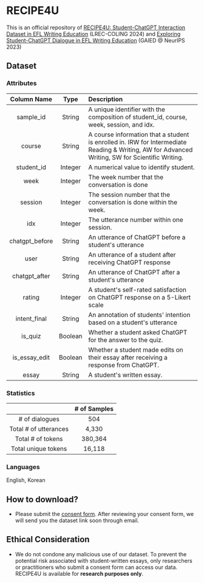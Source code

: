 # RECIPE4U 
This is an official repository of [RECIPE4U: Student-ChatGPT Interaction Dataset in EFL Writing Education](https://arxiv.org/abs/2403.08272) (LREC-COLING 2024) and [Exploring Student-ChatGPT Dialogue in EFL Writing Education](https://gaied.org/neurips2023/files/19/19_paper.pdf) (GAIED @ NeurIPS 2023)

## Dataset 

### Attributes

| Column Name    | Type    | Description                                                                                                                                    |  
|:--------------:|:-------:|:-----------------------------------------------------------------------------------------------------------------------------------------------|
| sample_id      | String  | A unique identifier with the composition of student_id, course, week, session, and idx.                                                        |
| course         | String  | A course information that a student is enrolled in. IRW for Intermediate Reading & Writing, AW for Advanced Writing, SW for Scientific Writing.|
| student_id     | Integer | A numerical value to identify student.                                                                                                         |
| week           | Integer | The week number that the conversation is done                                                                                                  |
| session        | Integer | The session number that the conversation is done within the week.                                                                              |
| idx            | Integer | The utterance number within one session.                                                                                                       |
| chatgpt_before | String  | An utterance of ChatGPT before a student's utterance                                                                                           |
| user           | String  | An utterance of a student after receiving ChatGPT response                                                                                     |
| chatgpt_after  | String  | An utterance of ChatGPT after a student's utterance                                                                                            |
| rating         | Integer | A student's self-rated satisfaction on ChatGPT response on a 5-Likert scale                                                                    |
| intent_final   | String  | An annotation of students' intention based on a student's utterance                                                                            |
| is_quiz | Boolean | Whether a student asked ChatGPT for the answer to the quiz.                                                                                           |
| is_essay_edit  | Boolean | Whether a student made edits on their essay after receiving a response from ChatGPT.                                                           |
| essay          | String  | A student's written essay.                                                                                                                     |

### Statistics

|                       | # of Samples   |
|:---------------------:|:--------------:|
| # of dialogues        | 504            |
| Total # of utterances | 4,330          |
| Total # of tokens     | 380,364        |
| Total unique tokens   | 16,118         |

### Languages
English, Korean  

## How to download? 
- Please submit the [consent form](https://forms.gle/4p2tq93prsdH4Dc5A). After reviewing your consent form, we will send you the dataset link soon through email.

## Ethical Consideration
- We do not condone any malicious use of our dataset. To prevent the potential risk associated with student-written essays, only researchers or practitioners who submit a consent form can access our data. RECIPE4U is available for **research purposes only**.

